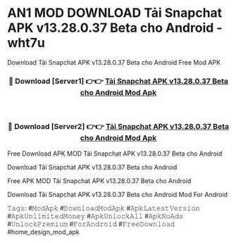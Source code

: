 # AN1 MOD DOWNLOAD Tải Snapchat APK v13.28.0.37 Beta cho Android - wht7u
Download Tải Snapchat APK v13.28.0.37 Beta cho Android Free Mod APK

<div align="center">
<h3>🔴 Download [Server1] 👉👉 <a href="https://apk-comot.site?title=Tải_Snapchat_APK_v13.28.0.37_Beta_cho_Android">Tải Snapchat APK v13.28.0.37 Beta cho Android Mod Apk</a></h3><br>

<h3>🔴 Download [Server2] 👉👉 <a href="https://apk-comot.site?title=Tải_Snapchat_APK_v13.28.0.37_Beta_cho_Android">Tải Snapchat APK v13.28.0.37 Beta cho Android Mod Apk</a></h3>
</div>


Free Download APK MOD Tải Snapchat APK v13.28.0.37 Beta cho Android

Download Tải Snapchat APK v13.28.0.37 Beta cho Android 

Free APK MOD Tải Snapchat APK v13.28.0.37 Beta cho Android 

Download Tải Snapchat APK v13.28.0.37 Beta cho Android Mod For Android

𝚃𝚊𝚐𝚜: #𝙼𝚘𝚍𝙰𝚙𝚔 #𝙳𝚘𝚠𝚗𝚕𝚘𝚊𝚍𝙼𝚘𝚍𝙰𝚙𝚔 #𝙰𝚙𝚔𝙻𝚊𝚝𝚎𝚜𝚝𝚅𝚎𝚛𝚜𝚒𝚘𝚗 #𝙰𝚙𝚔𝚄𝚗𝚕𝚒𝚖𝚒𝚝𝚎𝚍𝙼𝚘𝚗𝚎𝚢 #𝙰𝚙𝚔𝚄𝚗𝚕𝚘𝚌𝚔𝙰𝚕𝚕 #𝙰𝚙𝚔𝙽𝚘𝙰𝚍𝚜 #𝚄𝚗𝚕𝚘𝚌𝚔𝙿𝚛𝚎𝚖𝚒𝚞𝚖 #𝙵𝚘𝚛𝙰𝚗𝚍𝚛𝚘𝚒𝚍 #𝙵𝚛𝚎𝚎𝙳𝚘𝚠𝚗𝚕𝚘𝚊𝚍 #home_design_mod_apk